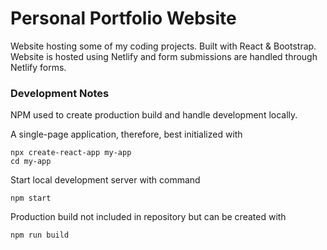 # Personal Portfolio Website

Website hosting some of my coding projects. Built with React & Bootstrap. Website is hosted using Netlify and form submissions are handled 
through Netlify forms.

### Development Notes

NPM used to create production build and handle development locally.

A single-page application, therefore, best initialized with
```
npx create-react-app my-app
cd my-app
```
Start local development server with command
```
npm start
```
Production build not included in repository but can be created with
```
npm run build
```
